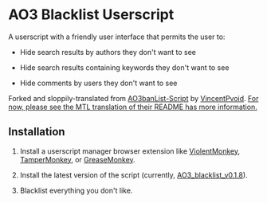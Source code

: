 # AO3 Blacklist Userscript

A userscript with a friendly user interface that permits the user to:

* Hide search results by authors they don't want to see

* Hide search results containing keywords they don't want to see

* Hide comments by users they don't want to see

Forked and sloppily-translated from [AO3banList-Script](https://github.com/VincentPvoid/AO3banList-Script) by [VincentPvoid](https://github.com/VincentPvoid). [For now, please see the MTL translation of their README has more information.](/README_EN.md)

## Installation

1. Install a userscript manager browser extension like [ViolentMonkey](https://violentmonkey.github.io/), [TamperMonkey](https://www.tampermonkey.net/), or [GreaseMonkey](https://www.greasespot.net/).

1. Install the latest version of the script (currently, [AO3_blacklist_v0.1.8](/AO3_blacklist_v0.1.8.js)).

1. Blacklist everything you don't like.